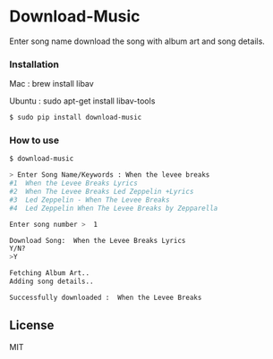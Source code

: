 # Download-Music
Enter song name download the song with album art and song details.

### Installation

Mac :
brew install libav

Ubuntu : 
sudo apt-get install libav-tools 

```sh
$ sudo pip install download-music
```



### How to use

```sh
$ download-music

> Enter Song Name/Keywords : When the levee breaks
#1  When the Levee Breaks Lyrics
#2  When The Levee Breaks Led Zeppelin +Lyrics
#3  Led Zeppelin - When The Levee Breaks
#4  Led Zeppelin When The Levee Breaks by Zepparella

Enter song number >  1

Download Song:  When the Levee Breaks Lyrics 
Y/N?
>Y

Fetching Album Art..
Adding song details..

Successfully downloaded :  When the Levee Breaks

```

License
----

MIT






